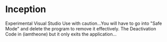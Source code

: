 # Inception
Experimental Visual Studio
Use with caution...You will have to go into "Safe Mode" and delete the program to remove it effectively.
The Deactivation Code in (iamtheone) but it only exits the application...
